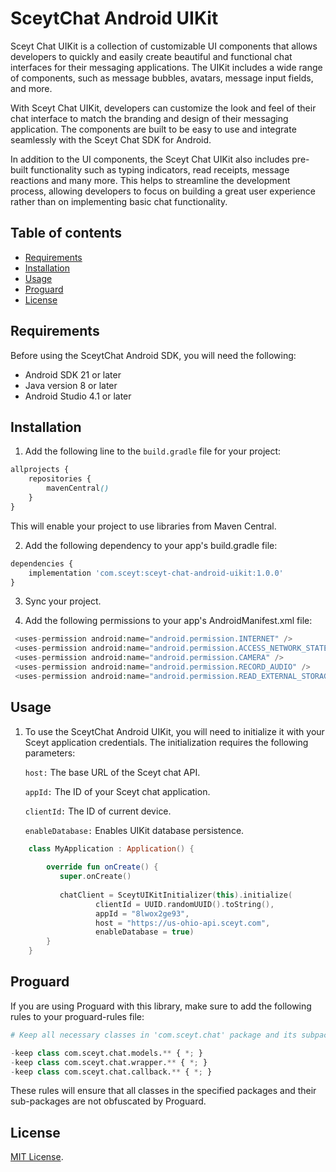 # SceytChat Android UIKit

Sceyt Chat UIKit is a collection of customizable UI components that allows developers to quickly and easily create beautiful and functional chat interfaces for their messaging applications. The UIKit includes a wide range of components, such as message bubbles, avatars, message input fields, and more.

With Sceyt Chat UIKit, developers can customize the look and feel of their chat interface to match the branding and design of their messaging application. The components are built to be easy to use and integrate seamlessly with the Sceyt Chat SDK for Android.

In addition to the UI components, the Sceyt Chat UIKit also includes pre-built functionality such as typing indicators, read receipts, message reactions and many more. This helps to streamline the development process, allowing developers to focus on building a great user experience rather than on implementing basic chat functionality.
## Table of contents

* [Requirements](#requirements)
* [Installation](#installation)
* [Usage](#usage)
* [Proguard](#proguard)
* [License](#license)

## Requirements

Before using the SceytChat Android SDK, you will need the following:

- Android SDK 21 or later
- Java version 8 or later
- Android Studio 4.1 or later

## Installation

1. Add the following line to the `build.gradle` file for your project:

```scss
allprojects {
    repositories {
        mavenCentral()
    }
}
```
This will enable your project to use libraries from Maven Central.

2. Add the following dependency to your app's build.gradle file:

```python
dependencies {
    implementation 'com.sceyt:sceyt-chat-android-uikit:1.0.0'
}
```

3. Sync your project.

4. Add the following permissions to your app's AndroidManifest.xml file:

```php
 <uses-permission android:name="android.permission.INTERNET" />
 <uses-permission android:name="android.permission.ACCESS_NETWORK_STATE" />
 <uses-permission android:name="android.permission.CAMERA" />
 <uses-permission android:name="android.permission.RECORD_AUDIO" />
 <uses-permission android:name="android.permission.READ_EXTERNAL_STORAGE" />
```

## Usage

1. To use the SceytChat Android UIKit, you will need to initialize it with your Sceyt application credentials. The initialization requires the following parameters:

    `host:` The base URL of the Sceyt chat API.

    `appId:` The ID of your Sceyt chat application.

    `clientId:` The ID of current device.
   
    `enableDatabase:` Enables UIKit database persistence.

```kotlin
    class MyApplication : Application() {
    
        override fun onCreate() {
           super.onCreate()
           
           chatClient = SceytUIKitInitializer(this).initialize(
                   clientId = UUID.randomUUID().toString(),
                   appId = "8lwox2ge93",
                   host = "https://us-ohio-api.sceyt.com",
                   enableDatabase = true)
        }
    }
```

## Proguard

If you are using Proguard with this library, make sure to add the following rules to your proguard-rules file:

```python
# Keep all necessary classes in 'com.sceyt.chat' package and its subpackages

-keep class com.sceyt.chat.models.** { *; }
-keep class com.sceyt.chat.wrapper.** { *; }
-keep class com.sceyt.chat.callback.** { *; }
```

These rules will ensure that all classes in the specified packages and their sub-packages are not obfuscated by Proguard.


## License

[MIT License](LICENSE).
